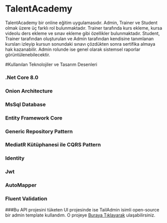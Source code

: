 # TalentAcademy
TalentAcademy bir online eğitim uygulamasıdır. Admin, Trainer ve Student olmak üzere üç farklı rol bulunmaktadır. 
Trainer tarafında kurs ekleme, kursa videolu ders ekleme ve sınav ekleme gibi özellikler bulunmaktadır.
Student, Trainer tarafından oluşturulan ve Admin tarafından kendisine tanımlanan kursları izleyip kursun sonundaki sınavı çözdükten sonra sertifika almaya hak kazanabilir.
Admin rolunde ise genel olarak sistemsel raporlar görüntülenebilecektir.

#Kullanılan Teknolojiler ve Tasarım Desenleri
### .Net Core 8.0
### Onion Architecture
### MsSql Database
### Entity Framework Core
### Generic Repository Pattern
### MediatR Kütüphanesi ile CQRS Pattern
### Identity
### Jwt
### AutoMapper
### Fluent Validation

###Bu API projesini tüketen UI projesinde ise TailAdmin isimli open-source bir admin template kullandım. O projeye [Buraya Tıklayarak](https://github.com/gurbuzysn/TalentAcademy-Client-React) ulaşabilirsiniz.
